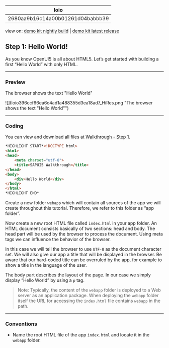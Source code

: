 <!-- loio2680aa9b16c14a00b01261d04babbb39 -->

| loio |
| -----|
| 2680aa9b16c14a00b01261d04babbb39 |

<div id="loio">

view on: [demo kit nightly build](https://openui5nightly.hana.ondemand.com/#/topic/2680aa9b16c14a00b01261d04babbb39) | [demo kit latest release](https://openui5.hana.ondemand.com/#/topic/2680aa9b16c14a00b01261d04babbb39)</div>

## Step 1: Hello World!

As you know OpenUI5 is all about HTML5. Let’s get started with building a first “Hello World” with only HTML.

***

### Preview

   
  
The browser shows the text "Hello World"<a name="loio2680aa9b16c14a00b01261d04babbb39__fig_r1j_pst_mr"/>

 ![](loio396ccf66ea6c4ad1a488355d3ea18ad7_HiRes.png "The browser shows the text "Hello World"") 

***

### Coding

You can view and download all files at [Walkthrough - Step 1](https://openui5.hana.ondemand.com/explored.html#/sample/sap.m.tutorial.walkthrough.01/preview).

``` html
*HIGHLIGHT START*<!DOCTYPE html>
<html>
<head>
	<meta charset="utf-8">
	<title>SAPUI5 Walkthrough</title>
</head>
<body>
	<div>Hello World</div>
</body>
</html>
*HIGHLIGHT END*

```

Create a new folder `webapp` which will contain all sources of the app we will create throughout this tutorial. Therefore, we refer to this folder as “app folder”.

Now create a new root HTML file called `index.html` in your app folder. An HTML document consists basically of two sections: head and body. The head part will be used by the browser to process the document. Using meta tags we can influence the behavior of the browser.

In this case we will tell the browser to use `UTF-8` as the document character set. We will also give our app a title that will be displayed in the browser. Be aware that our hard-coded title can be overruled by the app, for example to show a title in the language of the user.

The body part describes the layout of the page. In our case we simply display “Hello World” by using a `p` tag.

> Note:
> Typically, the content of the `webapp` folder is deployed to a Web server as an application package. When deploying the `webapp` folder itself the URL for accessing the `index.html` file contains `webapp` in the path.
> 
> 

***

### Conventions

-   Name the root HTML file of the app `index.html` and locate it in the `webapp` folder.


